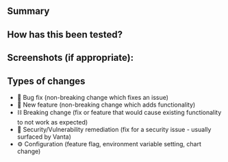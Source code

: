 ## Summary
<!--- Please give a summary of what this change accomplishes. -->

## How has this been tested?
<!--- Please describe in detail how you tested your changes. -->
<!--- Include details of your testing environment, tests ran to see how -->
<!--- your change affects other areas of the code, etc. -->

## Screenshots (if appropriate):

## Types of changes
<!--- What types of changes does your code introduce? Remove those that do not apply: -->
- 🐛 Bug fix (non-breaking change which fixes an issue)
- 🌟 New feature (non-breaking change which adds functionality)
- ⛓ Breaking change (fix or feature that would cause existing functionality to not work as expected)
- 🔐 Security/Vulnerability remediation (fix for a security issue - usually surfaced by Vanta)
- ⚙️  Configuration (feature flag, environment variable setting, chart change)
